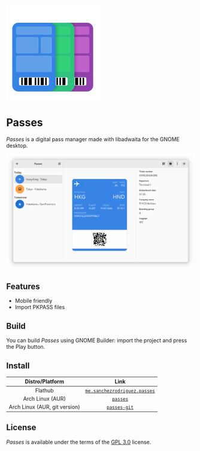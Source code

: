 ![Application icon](data/icons/hicolor/scalable/apps/me.sanchezrodriguez.passes.svg)
# Passes

*Passes* is a digital pass manager made with libadwaita for the GNOME desktop.

![Screenshot](/data/screenshots/passes.png)

## Features

- Mobile friendly
- Import PKPASS files

## Build

You can build *Passes* using GNOME Builder: import the project and press the Play button.

## Install

| Distro/Platform | Link |
|:----:|:----:|
| Flathub |[`me.sanchezrodriguez.passes`](https://flathub.org/apps/details/me.sanchezrodriguez.passes)
| Arch Linux (AUR) | [`passes`](https://aur.archlinux.org/packages/passes) |
| Arch Linux (AUR, git version) | [`passes-git`](https://aur.archlinux.org/packages/passes-git) |

## License

*Passes* is available under the terms of the [GPL 3.0](/COPYING) license.
